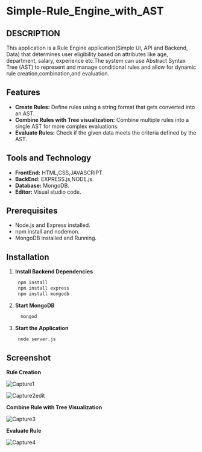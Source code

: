 # Simple-Rule_Engine_with_AST
## DESCRIPTION
This application is a Rule Engine application(Simple UI, API and Backend, Data) that determines user eligibility based on attributes like age, department, salary, experience etc.The system can use Abstract Syntax Tree (AST) to represent and manage conditional rules and allow for dynamic rule creation,combination,and evaluation.
## Features
- **Create Rules:** Define rules using a string format that gets converted into an AST.
- **Combine Rules with Tree visualization:** Combine multiple rules into a single AST for more complex evaluations.
- **Evaluate Rules:** Check if the given data meets the criteria defined by the AST.

  
## Tools and Technology
- **FrontEnd:** HTML,CSS,JAVASCRIPT.
- **BackEnd:** EXPRESS.js,NODE.js.
- **Database:** MongoDB.
- **Editor:** Visual studio code.
## Prerequisites
- Node.js and Express installed.
- npm install and nodemon.
- MongoDB installed and Running.
## Installation
1. **Install Backend Dependencies**
   ```bash
    npm install
    npm install express
    npm install mongodb
2. **Start MongoDB**
   ```bash
     mongod
3. **Start the Application**
    ```bash
     node server.js
## Screenshot
 **Rule Creation**
 
 ![Capture1](https://github.com/user-attachments/assets/c8aa95db-327c-4649-a6da-1b6ed745ec49)
 
 ![Capture2edit](https://github.com/user-attachments/assets/b67145b2-7850-4da7-a55c-3eb977ff37aa)

 **Combine Rule with Tree Visualization**
 
 ![Capture3](https://github.com/user-attachments/assets/fffc5c5f-683d-44a8-bb42-fd01207db5c6)
 
 **Evaluate Rule**
 
 ![Capture4](https://github.com/user-attachments/assets/5e6a9a8c-f644-47f1-aaf6-994ae1180b34)

 


   
   

